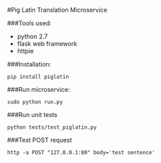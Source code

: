 #Pig Latin Translation Microservice

###Tools used:
- python 2.7
- flask web framework
- httpie

###Installation:

```
pip install piglatin
```

###Run microservice:

```
sudo python run.py
```

###Run unit tests

```
python tests/test_piglatin.py
```

###Test POST request

```
http -a POST "127.0.0.1:80" body='test sentence'
```
